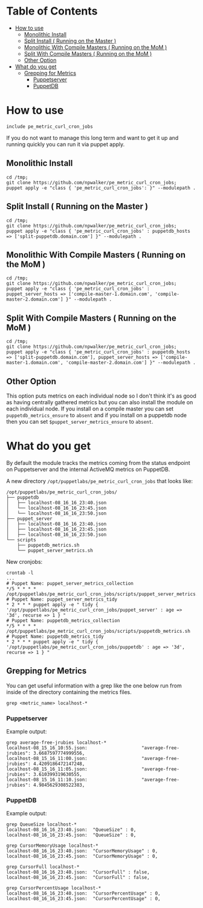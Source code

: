Table of Contents
=================

  * [How to use](#how-to-use)
    * [Monolithic Install](#monolithic-install)
    * [Split Install ( Running on the Master )](#split-install--running-on-the-master-)
    * [Monolithic With Compile Masters ( Running on the MoM )](#monolithic-with-compile-masters--running-on-the-mom-)
    * [Split With Compile Masters ( Running on the MoM )](#split-with-compile-masters--running-on-the-mom-)
    * [Other Option](#other-option)
  * [What do you get](#what-do-you-get)
    * [Grepping for Metrics](#grepping-for-metrics)
      * [Puppetserver](#puppetserver)
      * [PuppetDB](#puppetdb)

# How to use

```
include pe_metric_curl_cron_jobs
```

If you do not want to manage this long term and want to get it up and running quickly you can run it via puppet apply.

## Monolithic Install

```
cd /tmp;
git clone https://github.com/npwalker/pe_metric_curl_cron_jobs;
puppet apply -e "class { 'pe_metric_curl_cron_jobs': }" --modulepath .
```

## Split Install ( Running on the Master )

```
cd /tmp;
git clone https://github.com/npwalker/pe_metric_curl_cron_jobs;
puppet apply -e "class { 'pe_metric_curl_cron_jobs' : puppetdb_hosts => ['split-puppetdb.domain.com'] }" --modulepath .
```

## Monolithic With Compile Masters ( Running on the MoM )

```
cd /tmp;
git clone https://github.com/npwalker/pe_metric_curl_cron_jobs;
puppet apply -e "class { 'pe_metric_curl_cron_jobs' : puppet_server_hosts => ['compile-master-1.domain.com', 'compile-master-2.domain.com'] }" --modulepath .
```

## Split With Compile Masters ( Running on the MoM )

```
cd /tmp;
git clone https://github.com/npwalker/pe_metric_curl_cron_jobs;
puppet apply -e "class { 'pe_metric_curl_cron_jobs' : puppetdb_hosts => ['split-puppetdb.domain.com'], puppet_server_hosts => ['compile-master-1.domain.com', 'compile-master-2.domain.com'] }" --modulepath .
```

## Other Option

This option puts metrics on each individual node so I don't think it's as good as having centrally gathered metrics but you can also install the module on each individual node.  If you install on a compile master you can set `puppetdb_metrics_ensure` to `absent` and if you install on a puppetdb node then you can set `$puppet_server_metrics_ensure` to `absent`.

# What do you get

By default the module tracks the metrics coming from the status endpoint on Puppetserver and the internal ActiveMQ metrics on PuppetDB.  

A new directory `/opt/puppetlabs/pe_metric_curl_cron_jobs` that looks like:

```
/opt/puppetlabs/pe_metric_curl_cron_jobs/
├── puppetdb
│   ├── localhost-08_16_16_23:40.json
│   └── localhost-08_16_16_23:45.json
│   └── localhost-08_16_16_23:50.json
├── puppet_server
│   ├── localhost-08_16_16_23:40.json
│   ├── localhost-08_16_16_23:45.json
│   ├── localhost-08_16_16_23:50.json
└── scripts
    ├── puppetdb_metrics.sh
    └── puppet_server_metrics.sh
```

New cronjobs:

```
crontab -l
...
# Puppet Name: puppet_server_metrics_collection
*/5 * * * * /opt/puppetlabs/pe_metric_curl_cron_jobs/scripts/puppet_server_metrics.sh
# Puppet Name: puppet_server_metrics_tidy
* 2 * * * puppet apply -e " tidy { '/opt/puppetlabs/pe_metric_curl_cron_jobs/puppet_server' : age => '3d', recurse => 1 } "
# Puppet Name: puppetdb_metrics_collection
*/5 * * * * /opt/puppetlabs/pe_metric_curl_cron_jobs/scripts/puppetdb_metrics.sh
# Puppet Name: puppetdb_metrics_tidy
* 2 * * * puppet apply -e " tidy { '/opt/puppetlabs/pe_metric_curl_cron_jobs/puppetdb' : age => '3d', recurse => 1 } "
```

## Grepping for Metrics

You can get useful information with a grep like the one below run from inside of the directory containing the metrics files.

```
grep <metric_name> localhost-*
```

### Puppetserver

Example output:

```
grep average-free-jrubies localhost-*
localhost-08_15_16_10:55.json:                    "average-free-jrubies": 3.6687597774999556,
localhost-08_15_16_11:00.json:                    "average-free-jrubies": 4.4209186472147248,
localhost-08_15_16_11:05.json:                    "average-free-jrubies": 3.610399319630555,
localhost-08_15_16_11:10.json:                    "average-free-jrubies": 4.9845629308522383,
```

### PuppetDB

Example output:

```
grep QueueSize localhost-*
localhost-08_16_16_23:40.json:  "QueueSize" : 0,
localhost-08_16_16_23:45.json:  "QueueSize" : 0,
```

```
grep CursorMemoryUsage localhost-*
localhost-08_16_16_23:40.json:  "CursorMemoryUsage" : 0,
localhost-08_16_16_23:45.json:  "CursorMemoryUsage" : 0,
```

```
grep CursorFull localhost-*
localhost-08_16_16_23:40.json:  "CursorFull" : false,
localhost-08_16_16_23:45.json:  "CursorFull" : false,
```

```
grep CursorPercentUsage localhost-*
localhost-08_16_16_23:40.json:  "CursorPercentUsage" : 0,
localhost-08_16_16_23:45.json:  "CursorPercentUsage" : 0,
```

